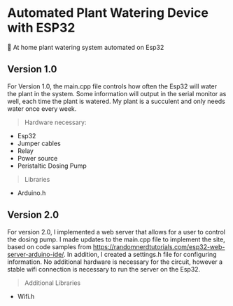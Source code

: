 # Automated Plant Watering Device with ESP32
🌱 At home plant watering system automated on Esp32

## Version 1.0
For Version 1.0, the main.cpp file controls how often the Esp32 will water the plant in the system. Some information will output in the serial monitor as well, each time the plant is watered. My plant is a succulent and only needs water once every week. 

>Hardware necessary:
- Esp32
- Jumper cables
- Relay
- Power source
- Peristaltic Dosing Pump

>Libraries
- Arduino.h
  
## Version 2.0
For version 2.0, I implemented a web server that allows for a user to control the dosing pump. I made updates to the main.cpp file to implement the site, based on code samples from https://randomnerdtutorials.com/esp32-web-server-arduino-ide/. In addition, I created a settings.h file for configuring information. No additional hardware is necessary for the circuit, however a stable wifi connection is necessary to run the server on the Esp32.

>Additional Libraries
- Wifi.h

